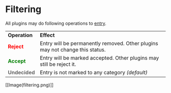 # Filtering

All plugins may do following operations to [entry](/Entry).


<table class="wiki">
<tr>
  <td><strong>Operation</strong></td>
  <td><strong>Effect</strong></td>
</tr><tr>
  <td><div style="color:red; font-weight: bold">Reject</div></td>
  <td>Entry will be permanently removed. Other plugins may not change this status.</td>
</tr><tr>
  <td><div style="color:green; font-weight: bold">Accept</div></td>
  <td>Entry will be marked accepted. Other plugins may still be reject it.</td>
</tr><tr>
  <td><div style="color:#666; font-weight: bold">Undecided</div></td>
  <td>Entry is not marked to any category <i>(default)</i></td>
</tr>
</table>


[[Image(filtering.png)]]
